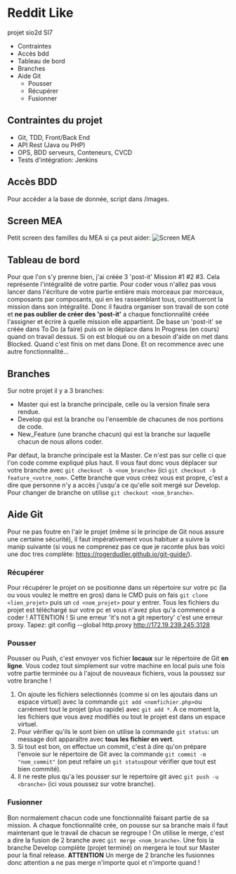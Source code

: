 # Reddit Like
projet sio2d SI7

* Contraintes
* Accès bdd
* Tableau de bord
* Branches
* Aide Git
  * Pousser
  * Récupérer
  * Fusionner
## Contraintes du projet
  - Git, TDD, Front/Back End
  - API Rest (Java ou PHP)
  - OPS, BDD serveurs, Conteneurs, CVCD
  - Tests d'intégration: Jenkins

## Accès BDD
Pour accéder a la base de donnée, script dans /images.
## Screen MEA
Petit screen des familles du MEA si ça peut aider:
![Screen MEA](images/MEA.PNG)
## Tableau de bord
Pour que l'on s'y prenne bien, j'ai créée 3 'post-it' Mission #1 #2 #3. Cela représente l'intégralité de votre partie. Pour coder vous n'allez pas vous lancer dans l'écriture de votre partie entière mais morceaux par morceaux, composants par composants, qui en les rassemblant tous, constitueront la mission dans son intégralité.
Donc il faudra organiser son travail de son coté et **ne pas oublier de créer des 'post-it'** a chaque fonctionnalité créée l'assigner et écrire à quelle mission elle appartient.
De base un 'post-it' se créée dans To Do (a faire) puis on le déplace dans In Progress (en cours) quand on travail dessus. Si on est bloqué ou on a besoin d'aide on met dans Blocked. Quand c'est finis on met dans Done. Et on recommence avec une autre fonctionnalité...
## Branches
Sur notre projet il y a 3 branches:
- Master qui est la branche principale, celle ou la version finale sera rendue.
- Develop qui est la branche ou l'ensemble de chacunes de nos portions de code.
- New_Feature (une branche chacun) qui est la branche sur laquelle chacun de nous allons coder.

Par défaut, la branche principale est la Master. Ce n'est pas sur celle ci que l'on code comme expliqué plus haut. Il vous faut donc vous déplacer sur votre branche avec `git checkout -b <nom_branche>` (ici `git checkout -b feature_<votre_nom>`. Cette branche que vous créez vous est propre, c'est a dire que personne n'y a accès j'usqu'a ce qu'elle soit mergé sur Develop. Pour changer de branche on utilise `git checkout <nom_branche>`.
## Aide Git
Pour ne pas foutre en l'air le projet (même si le principe de Git nous assure une certaine sécurité), il faut impérativement vous habituer a suivre la manip suivante (si vous ne comprenez pas ce que je raconte plus bas voici une doc tres complète: https://rogerdudler.github.io/git-guide/).
### Récupérer
Pour récupérer le projet on se positionne dans un répertoire sur votre pc (la ou vous voulez le mettre en gros) dans le CMD puis on fais `git clone <lien_projet>` puis un `cd <nom_projet>` pour y entrer. Tous les fichiers du projet est téléchargé sur votre pc et vous n'avez plus qu'a commencé a coder !
ATTENTION ! Si une erreur 'it's not a git repertory' c'est une erreur proxy. Tapez: git config --global http.proxy http://172.19.239.245:3128

### Pousser
Pousser ou Push, c'est envoyer vos fichier **locaux** sur le répertoire de Git **en ligne**. Vous codez tout simplement sur votre machine en local puis une fois votre partie terminée ou à l'ajout de nouveaux fichiers, vous la poussez sur votre branche !
1. On ajoute les fichiers selectionnés (comme si on les ajoutais dans un espace virtuel) avec la commande `git add <nomfichier.php>`ou carrément tout le projet (plus rapide) avec `git add *`.
A ce moment la, les fichiers que vous avez modifiés ou tout le projet est dans un espace virtuel.
2. Pour vérifier qu'ils le sont bien on utilise la commande `git status`: un message doit apparaître avec **tous les fichier en vert**.
3. Si tout est bon, on effectue un commit, c'est à dire qu'on prépare l'envoie sur le répertoire de Git avec la commande `git commit -m "nom_commit"` (on peut refaire un `git status`pour vérifier que tout est bien commité).
4. Il ne reste plus qu'a les pousser sur le repertoire git avec `git push -u <branche>` (ici vous poussez sur votre branche).
### Fusionner
Bon normalement chacun code une fonctionnalité faisant partie de sa mission. A chaque fonctionnalité crée, on pousse sur sa branche mais il faut maintenant que le travail de chacun se regroupe ! On utilise le merge, c'est a dire la fusion de 2 branche avec `git merge <nom_branche>`. Une fois la branche Develop complète (projet terminé) on mergera le tout sur Master pour la final release.
**ATTENTION** Un merge de 2 branche les fusionnes donc attention a ne pas merge n'importe quoi et n'importe quand !

